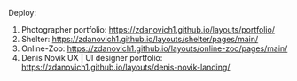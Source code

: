Deploy:
1. Photographer portfolio: https://zdanovich1.github.io/layouts/portfolio/
2. Shelter: https://zdanovich1.github.io/layouts/shelter/pages/main/
3. Online-Zoo: https://zdanovich1.github.io/layouts/online-zoo/pages/main/
4. Denis Novik UX | UI designer portfolio: https://zdanovich1.github.io/layouts/denis-novik-landing/
